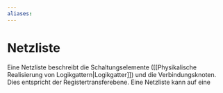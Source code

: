 ```yaml
---
aliases: 
---
```

# Netzliste
Eine Netzliste beschreibt die Schaltungselemente ([[Physikalische Realisierung von Logikgattern|Logikgatter]]) und die Verbindungsknoten. Dies entspricht der Registertransferebene. 
Eine Netzliste kann auf eine